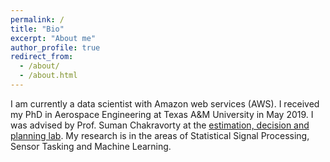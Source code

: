 ```yaml
---
permalink: /
title: "Bio"
excerpt: "About me"
author_profile: true
redirect_from: 
  - /about/
  - /about.html
---
```


I am currently a data scientist with Amazon web services (AWS). I received my PhD in Aerospace Engineering at Texas A&M University in May 2019. I was advised by Prof. Suman Chakravorty at the [estimation, decision and planning lab](http://edplab.org/people/). My research is in the areas of Statistical Signal Processing, Sensor Tasking and Machine Learning.


